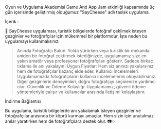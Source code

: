 Oyun ve Uygulama Akademisi Game And App Jam etkinliği kapsamında üç gün içerisinde geliştirmiş olduğumuz "SayCheese" adlı taslak uygulama.

İçerik :

📸 SayCheese uygulaması, turistik bölgelerde fotoğraf çekilmek isteyen gezginler ve fotoğrafçılar için mükemmel bir platformdur. İşte neden bu uygulamayı kullanmalısınız:

 > Anında Fotoğrafçı Bulun: Yolda yürürken veya turistik bir mekanda aniden bir fotoğraf çektirmek istediğinizde, uygulamamız size en yakın amatör veya profesyonel fotoğrafçıları gösterir. Sadece birkaç tıklama ile anı yakalayın!
 > Uygun Fiyatlar: Hem siz anınızı yakalarsınız hem de fotoğrafçılar kazanç elde eder.
 > Kullanıcı İncelemeleri: Uygulamamızda fotoğrafçıların kullanıcı incelemelerini okuyabilirsiniz. Diğer gezginlerin deneyimleri, doğru fotoğrafçıyı seçmenize yardımcı olur.
 > Güvenlik ve Ödeme Kolaylığı: Uygulamamız, güvenli ödeme yöntemleriyle çalışır ve kullanıcılar arasında iletişimi kolaylaştırır.

İndirme Bağlantısı

Bu uygulama, turistik bölgelerde anı yakalamak isteyen gezginler ve fotoğrafçılar arasında bir köprü kurmayı amaçlar. Hem sizin için unutulmaz anılar yaratırken hem de fotoğrafçılara destek olur. 📷✨
